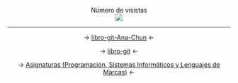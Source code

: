 <p align="center"> 
  <div align="center">Número de visistas</div>
  <div align="center">  
    <img src="https://profile-counter.glitch.me/anaa-chun/count.svg"/>        
  </div> 
</p>

---
 <p align="center">
  → <a href="https://github.com/anaa-chun/libro-git-Ana-Chun.git">libro-git-Ana-Chun</a> ←
</p>

 <p align="center">
  → <a href="https://github.com/asalber/libro-git.git">libro-git</a> ←
</p>


 <p align="center">
  → <a href="https://github.com/anaa-chun/asignaturas.git">Asignaturas (Programación, Sistemas Informáticos y Lenguajes de Marcas)</a> ←
</p>
